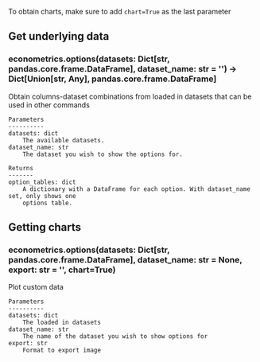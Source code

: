 To obtain charts, make sure to add `chart=True` as the last parameter

## Get underlying data 
### econometrics.options(datasets: Dict[str, pandas.core.frame.DataFrame], dataset_name: str = '') -> Dict[Union[str, Any], pandas.core.frame.DataFrame]

Obtain columns-dataset combinations from loaded in datasets that can be used in other commands

    Parameters
    ----------
    datasets: dict
        The available datasets.
    dataset_name: str
        The dataset you wish to show the options for.

    Returns
    -------
    option_tables: dict
        A dictionary with a DataFrame for each option. With dataset_name set, only shows one
        options table.

## Getting charts 
### econometrics.options(datasets: Dict[str, pandas.core.frame.DataFrame], dataset_name: str = None, export: str = '', chart=True)

Plot custom data

    Parameters
    ----------
    datasets: dict
        The loaded in datasets
    dataset_name: str
        The name of the dataset you wish to show options for
    export: str
        Format to export image
